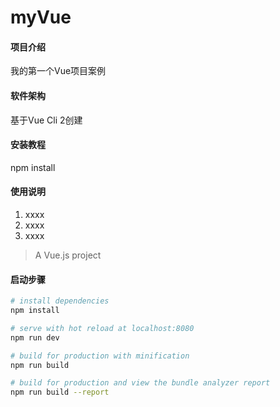# myVue

#### 项目介绍
我的第一个Vue项目案例

#### 软件架构
基于Vue Cli 2创建

#### 安装教程

npm install

#### 使用说明

1. xxxx
2. xxxx
3. xxxx

> A Vue.js project

#### 启动步骤

``` bash
# install dependencies
npm install

# serve with hot reload at localhost:8080
npm run dev

# build for production with minification
npm run build

# build for production and view the bundle analyzer report
npm run build --report
```
